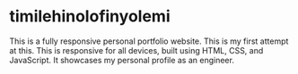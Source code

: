 # timilehinolofinyolemi

This is a fully responsive personal portfolio website. This is my first attempt at this. This is responsive for all devices, built using HTML, CSS, and JavaScript. It showcases my personal profile as an engineer.
